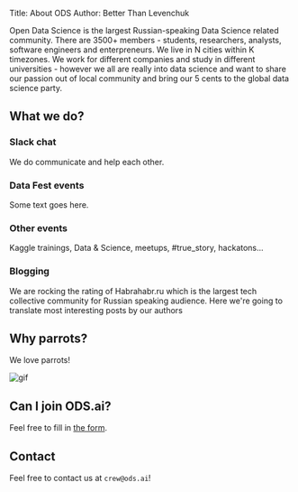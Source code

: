 Title: About ODS
Author: Better Than Levenchuk

Open Data Science is the largest Russian-speaking Data Science related community. There are 3500+ members - students, researchers, analysts, software engineers and enterpreneurs. We live in N cities within K timezones. We work for different companies and study in different universities - however we all are really into data science and want to share our passion out of local community and bring our 5 cents to the global data science party.

## What we do? 

### Slack chat
We do communicate and help each other. 

### Data Fest events 
Some text goes here. 

### Other events 
Kaggle trainings, Data & Science, meetups, #true_story, hackatons...

### Blogging 
We are rocking the rating of Habrahabr.ru which is the largest tech collective community for Russian speaking audience. Here we're going to translate most interesting posts by our authors

## Why parrots?

We love parrots!

![gif](http://cultofthepartyparrot.com/assets/sirocco.gif)

## Can I join ODS.ai? 

Feel free to fill in [the form](http://ods.ai).

## Contact 

Feel free to contact us at `crew@ods.ai`!


